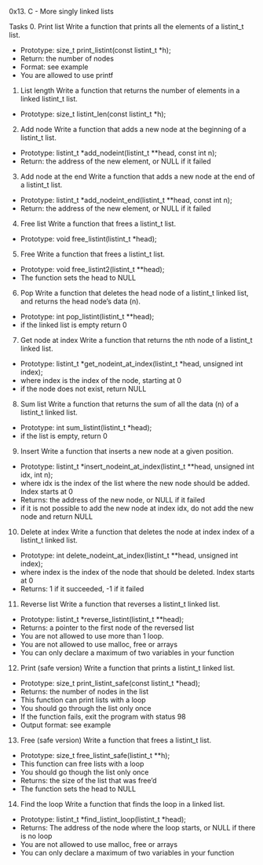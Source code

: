 0x13. C - More singly linked lists

Tasks
0. Print list
Write a function that prints all the elements of a listint_t list.

- Prototype: size_t print_listint(const listint_t *h);
- Return: the number of nodes
- Format: see example
- You are allowed to use printf

1. List length
Write a function that returns the number of elements in a linked listint_t list.

- Prototype: size_t listint_len(const listint_t *h);

2. Add node
Write a function that adds a new node at the beginning of a listint_t list.

- Prototype: listint_t *add_nodeint(listint_t **head, const int n);
- Return: the address of the new element, or NULL if it failed

3. Add node at the end
Write a function that adds a new node at the end of a listint_t list.

- Prototype: listint_t *add_nodeint_end(listint_t **head, const int n);
- Return: the address of the new element, or NULL if it failed

4. Free list
Write a function that frees a listint_t list.

- Prototype: void free_listint(listint_t *head);

5. Free
Write a function that frees a listint_t list.

- Prototype: void free_listint2(listint_t **head);
- The function sets the head to NULL

6. Pop
Write a function that deletes the head node of a listint_t linked list, and returns the head node’s data (n).

- Prototype: int pop_listint(listint_t **head);
- if the linked list is empty return 0

7. Get node at index
Write a function that returns the nth node of a listint_t linked list.

- Prototype: listint_t *get_nodeint_at_index(listint_t *head, unsigned int index);
- where index is the index of the node, starting at 0
- if the node does not exist, return NULL

8. Sum list
Write a function that returns the sum of all the data (n) of a listint_t linked list.

- Prototype: int sum_listint(listint_t *head);
- if the list is empty, return 0

9. Insert
Write a function that inserts a new node at a given position.

- Prototype: listint_t *insert_nodeint_at_index(listint_t **head, unsigned int idx, int n);
- where idx is the index of the list where the new node should be added. Index starts at 0
- Returns: the address of the new node, or NULL if it failed
- if it is not possible to add the new node at index idx, do not add the new node and return NULL

10. Delete at index
Write a function that deletes the node at index index of a listint_t linked list.

- Prototype: int delete_nodeint_at_index(listint_t **head, unsigned int index);
- where index is the index of the node that should be deleted. Index starts at 0
- Returns: 1 if it succeeded, -1 if it failed

11. Reverse list
Write a function that reverses a listint_t linked list.

- Prototype: listint_t *reverse_listint(listint_t **head);
- Returns: a pointer to the first node of the reversed list
- You are not allowed to use more than 1 loop.
- You are not allowed to use malloc, free or arrays
- You can only declare a maximum of two variables in your function

12. Print (safe version)
Write a function that prints a listint_t linked list.

- Prototype: size_t print_listint_safe(const listint_t *head);
- Returns: the number of nodes in the list
- This function can print lists with a loop
- You should go through the list only once
- If the function fails, exit the program with status 98
- Output format: see example

13. Free (safe version)
Write a function that frees a listint_t list.

- Prototype: size_t free_listint_safe(listint_t **h);
- This function can free lists with a loop
- You should go though the list only once
- Returns: the size of the list that was free’d
- The function sets the head to NULL

14. Find the loop
Write a function that finds the loop in a linked list.

- Prototype: listint_t *find_listint_loop(listint_t *head);
- Returns: The address of the node where the loop starts, or NULL if there is no loop
- You are not allowed to use malloc, free or arrays
- You can only declare a maximum of two variables in your function
